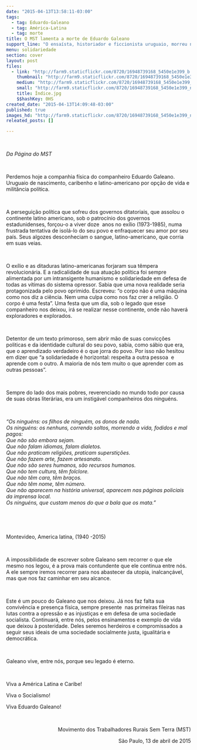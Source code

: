 ```yaml
---
date: "2015-04-13T13:58:11-03:00"
tags:
  - tag: Eduardo-Galeano
  - tag: América-Latina
  - tag: morte
title: O MST lamenta a morte de Eduardo Galeano
support_line: "O ensaísta, historiador e ficcionista uruguaio, morreu nesta segunda-feira aos 74 anos."
menu: solidariedade
section: cover
layout: post
files:
  - link: "http://farm9.staticflickr.com/8720/16948739168_5450e1e399_b.jpg"
    thumbnail: "http://farm9.staticflickr.com/8720/16948739168_5450e1e399_t.jpg"
    medium: "http://farm9.staticflickr.com/8720/16948739168_5450e1e399_z.jpg"
    small: "http://farm9.staticflickr.com/8720/16948739168_5450e1e399_n.jpg"
    title: Índice.jpg
    $$hashKey: 0HS
created_date: "2015-04-13T14:09:48-03:00"
published: true
images_hd: "http://farm9.staticflickr.com/8720/16948739168_5450e1e399_n.jpg"
releated_posts: []

---
```

<p align="center">&nbsp;</p>

<p><em>Da P&aacute;gina do MST</em></p>

<p>&nbsp;</p>

<p>Perdemos hoje a companhia f&iacute;sica do companheiro Eduardo Galeano. Uruguaio de nascimento, caribenho e latino-americano por op&ccedil;&atilde;o de vida e milit&acirc;ncia pol&iacute;tica.</p>

<p>&nbsp;</p>

<p>A persegui&ccedil;&atilde;o pol&iacute;tica que sofreu dos governos ditatoriais, que assolou o continente latino americano, sob o patroc&iacute;nio dos governos estadunidenses, for&ccedil;ou-o a viver doze &nbsp;anos no ex&iacute;lio (1973-1985), numa frustrada tentativa de isol&aacute;-lo do seu povo e enfraquecer seu amor por seu pa&iacute;s. Seus algozes desconheciam o sangue, latino-americano, que corria em suas veias.</p>

<p>&nbsp;</p>

<p>O ex&iacute;lio e as ditaduras latino-americanas forjaram sua t&ecirc;mpera revolucion&aacute;ria. E a radicalidade de sua atua&ccedil;&atilde;o pol&iacute;tica foi sempre alimentada por um intransigente humanismo e solidariedade em defesa de todas as v&iacute;timas do sistema opressor. Sabia que uma nova realidade seria protagonizada pelo povo oprimido. Escreveu: &ldquo;o corpo n&atilde;o &eacute; uma m&aacute;quina como nos diz a ci&ecirc;ncia. Nem uma culpa como nos faz crer a religi&atilde;o. O corpo &eacute; uma festa&rdquo;. Uma festa que um dia, sob o legado que esse companheiro nos deixou, ir&aacute; se realizar nesse continente, onde n&atilde;o haver&aacute; exploradores e explorados.</p>

<p>&nbsp;</p>

<p>Detentor de um texto primoroso, sem abrir m&atilde;o de suas convic&ccedil;&otilde;es politicas e da identidade cultural do seu povo, sabia, como s&aacute;bio que era, que o aprendizado verdadeiro &eacute; o que jorra do povo. Por isso n&atilde;o hesitou em dizer que &ldquo;a solidariedade &eacute; horizontal: respeita a outra pessoa&nbsp; e aprende com o outro. A maioria de n&oacute;s tem muito o que aprender com as outras pessoas&rdquo;.</p>

<p>&nbsp;</p>

<p>Sempre do lado dos mais pobres, reverenciado no mundo todo por causa de suas obras liter&aacute;rias, era um instig&aacute;vel companheiros dos ningu&eacute;ns.</p>

<p>&nbsp;</p>

<p><em>&ldquo;Os ningu&eacute;ns: os filhos de ningu&eacute;m, os donos de nada.<br />
Os ningu&eacute;ns: os nenhuns, correndo soltos, morrendo a vida, fodidos e mal pagos:<br />
Que n&atilde;o s&atilde;o embora sejam.<br />
Que n&atilde;o falam idiomas, falam dialetos.<br />
Que n&atilde;o praticam religi&otilde;es, praticam supersti&ccedil;&otilde;es.<br />
Que n&atilde;o fazem arte, fazem artesanato.<br />
Que n&atilde;o s&atilde;o seres humanos, s&atilde;o recursos humanos.<br />
Que n&atilde;o tem cultura, t&ecirc;m folclore.<br />
Que n&atilde;o t&ecirc;m cara, t&ecirc;m bra&ccedil;os.<br />
Que n&atilde;o t&ecirc;m nome, t&ecirc;m n&uacute;mero.<br />
Que n&atilde;o aparecem na hist&oacute;ria universal, aparecem nas p&aacute;ginas policiais da imprensa local.<br />
Os ningu&eacute;ns, que custam menos do que a bala que os mata.&rdquo;</em></p>

<p>&nbsp;</p>

<p>&nbsp;</p>

<p>Montevideo, America latina, (1940 -2015)</p>

<p>&nbsp;</p>

<p>A impossibilidade de escrever sobre Galeano sem recorrer o que ele mesmo nos legou, &eacute; a prova mais contundente que ele continua entre n&oacute;s. A ele sempre iremos recorrer para nos abastecer da utopia, inalcan&ccedil;&aacute;vel, mas que nos faz caminhar em seu alcance.</p>

<p>&nbsp;</p>

<p>Este &eacute; um pouco do Galeano que nos deixou. J&aacute; nos faz falta sua conviv&ecirc;ncia e presen&ccedil;a f&iacute;sica, sempre presente&nbsp; nas primeiras fileiras nas lutas contra a opress&atilde;o e as injusti&ccedil;as e em defesa de uma sociedade socialista. Continuar&aacute;, entre n&oacute;s, pelos ensinamentos e exemplo de vida que deixou &agrave; posteridade. Deles seremos herdeiros e compromissados a seguir seus ideais de uma sociedade socialmente justa, igualit&aacute;ria e democr&aacute;tica.</p>

<p>&nbsp;</p>

<p>Galeano vive, entre n&oacute;s, porque seu legado &eacute; eterno.</p>

<p>&nbsp;</p>

<p>Viva a Am&eacute;rica Latina e Caribe!</p>

<p>Viva o Socialismo!</p>

<p>Viva Eduardo Galeano!</p>

<p>&nbsp;</p>

<p style="text-align: right;">Movimento dos Trabalhadores Rurais Sem Terra (MST)</p>

<p style="text-align: right;">S&atilde;o Paulo, 13 de abril de 2015</p>

<p>&nbsp;</p>
